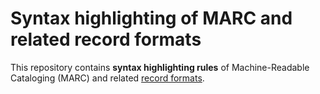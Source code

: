 # Syntax highlighting of MARC and related record formats

This repository contains **syntax highlighting rules** of Machine-Readable
Cataloging (MARC) and related [record formats](record-formats).



